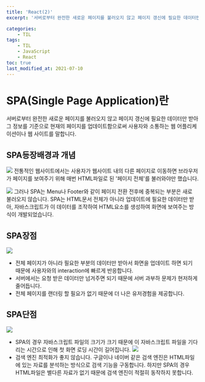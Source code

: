 ```yaml
---
title: 'React(2)'
excerpt: '서버로부터 완전한 새로운 페이지를 불러오지 않고 페이지 갱신에 필요한 데이터만 받아 '

categories:
    - TIL
tags:
    - TIL
    - JavaScript
    - React
toc: true
last_modified_at: 2021-07-10
---
```


# SPA(Single Page Application)란

서버로부터 완전한 새로운 페이지를 불러오지 않고 페이지 갱신에 필요한 데이터만 받아 그 정보를 기준으로 현재의 페이지를 업데이트함으로써 사용자와 소통하는 웹 어플리케이션이나 웹 사이트를 말합니다.

## SPA등장배경과 개념

![](https://images.velog.io/images/blackdavil01/post/91d060d2-be91-4cfc-adac-0610d2fc2f45/%EC%8A%A4%ED%81%AC%EB%A6%B0%EC%83%B7,%202021-07-09%2015-26-20.png)
전통적인 웹사이트에서는 사용자가 웹사이트 내의 다른 페이지로 이동하면 브라우저가 페이지를 보여주기 위해 매번 HTML파일로 된 '페이지 전체'를 불러와야만 했습니다.

![](https://images.velog.io/images/blackdavil01/post/543c9626-a3ba-4f6b-b7fe-82713626c170/%EC%8A%A4%ED%81%AC%EB%A6%B0%EC%83%B7,%202021-07-09%2015-27-29.png)
그러나 SPA는 Menu나 Footer와 같이 페이지 전환 전후에 중복되는 부분은 새로 불러오지 않습니다.
SPA는 HTML문서 전체가 아니라 업데이트에 필요한 데이터만 받아, 자바스크립트가 이 데이터를 조작하여 HTML요소를 생성하여 화면에 보여주는 방식이 개발되었습니다.

## SPA장점

![](https://images.velog.io/images/blackdavil01/post/fab2d60b-0186-4e66-96ec-e564e6964d2c/%EC%8A%A4%ED%81%AC%EB%A6%B0%EC%83%B7,%202021-07-09%2015-31-03.png)

-   전체 페이지가 아니라 필요한 부분의 데이터만 받아서 화면을 업데이트 하면 되기 때문에 사용자와의 interaction에 빠르게 반응합니다.
-   서버에서는 요청 받은 데이터만 넘겨주면 되기 때문에 서버 과부하 문제가 현저하게 줄어듭니다.
-   전체 페이지를 랜더링 할 필요가 없기 때문에 더 나은 유저경험을 제공합니다.

## SPA단점

![](https://images.velog.io/images/blackdavil01/post/8e09be43-a69a-48a4-81f2-bef1eee9710b/%EC%8A%A4%ED%81%AC%EB%A6%B0%EC%83%B7,%202021-07-09%2015-31-44.png)

-   SPA의 경우 자바스크립트 파일의 크기가 크기 때문에 이 자바스크립트 파일을 기다리는 시간으로 인해 첫 화면 로딩 시간이 길어집니다.
    ![](https://images.velog.io/images/blackdavil01/post/f9b842be-0f82-4798-b258-565c2a6bf0a9/%EC%8A%A4%ED%81%AC%EB%A6%B0%EC%83%B7,%202021-07-09%2015-32-13.png)
-   검색 엔진 최적화가 좋지 않습니다. 구글이나 네이버 같은 검색 엔진은 HTML파일에 있는 자료를 분석하는 방식으로 검색 기능을 구동합니다. 하지만 SPA의 경우 HTML파일은 별다른 자료가 없기 때문에 검색 엔진이 적절히 동작하지 못합니다.
